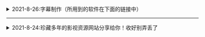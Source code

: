 <details>
  <summary>2021-8-26:字幕制作（所用到的软件在下面的链接中）</summary>
  
##### 1. 下载后将后缀改为ZIP;
##### 2. 如果不会使用，请到西瓜视频搜索云边科技工作室，私信教你修改
  
| 网站名称  | 网站地址  |
| ------------ | ------------ |
|  字幕工具 |  https://www.aliyundrive.com/s/5cuMWBL8RpX |
</details>

- - -

<details>
  <summary>2021-8-24:珍藏多年的影视资源网站分享给你！收好别弄丢了</summary>

| 网站名称  | 网站地址  |
| ------------ | ------------ |
|  电影天堂 |  https://www.dy2018.com/ |
|  电影先生 |http://dyxs14.com/   |
|  555电影 |https://www.555dy6.com/   |
| MK影视|https://www.mkvdo.com/|
|  KK看剧 |http://www.kkkanju.com/   |
|  奈飞星影视 |https://nfxhd.com/   |
| CK电影部落 |https://www.ck180.net/   |
</details>
